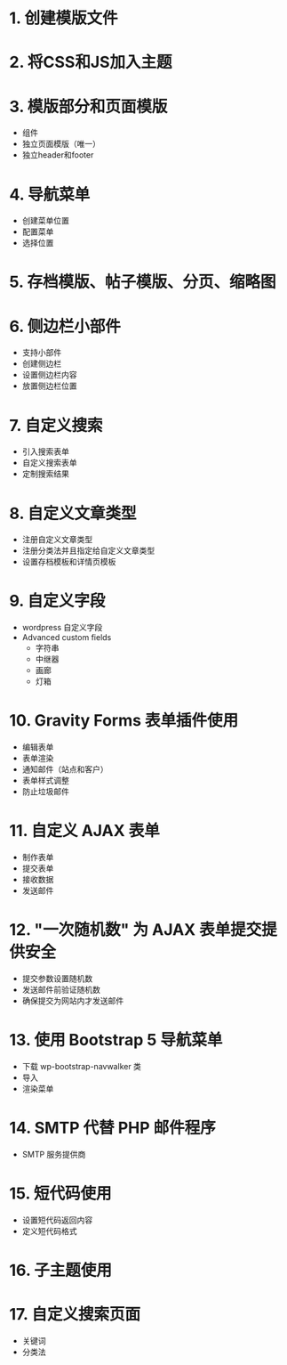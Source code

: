# 1. 创建模版文件

# 2. 将CSS和JS加入主题

# 3. 模版部分和页面模版
- 组件
- 独立页面模版（唯一）
- 独立header和footer

# 4. 导航菜单 
- 创建菜单位置
- 配置菜单
- 选择位置

# 5. 存档模版、帖子模版、分页、缩略图

# 6. 侧边栏小部件
- 支持小部件
- 创建侧边栏
- 设置侧边栏内容
- 放置侧边栏位置

# 7. 自定义搜索
- 引入搜索表单
- 自定义搜索表单
- 定制搜索结果

# 8. 自定义文章类型
- 注册自定义文章类型
- 注册分类法并且指定给自定义文章类型
- 设置存档模板和详情页模板

# 9. 自定义字段
- wordpress 自定义字段
- Advanced custom fields 
    - 字符串
    - 中继器
    - 画廊
    - 灯箱

# 10. Gravity Forms 表单插件使用
- 编辑表单
- 表单渲染
- 通知邮件（站点和客户）
- 表单样式调整
- 防止垃圾邮件

# 11. 自定义 AJAX 表单
- 制作表单
- 提交表单
- 接收数据
- 发送邮件

# 12. "一次随机数" 为 AJAX 表单提交提供安全
- 提交参数设置随机数
- 发送邮件前验证随机数
- 确保提交为网站内才发送邮件

# 13. 使用 Bootstrap 5 导航菜单
- 下载 wp-bootstrap-navwalker 类
- 导入 
- 渲染菜单

# 14. SMTP 代替 PHP 邮件程序
- SMTP 服务提供商

# 15. 短代码使用
- 设置短代码返回内容
- 定义短代码格式

# 16. 子主题使用

# 17. 自定义搜索页面
- 关键词
- 分类法

